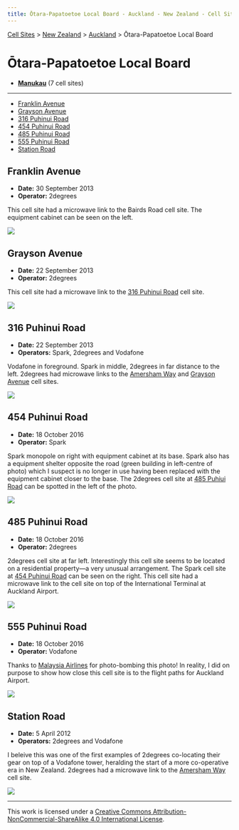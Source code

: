 ```yaml
---
title: Ōtara-Papatoetoe Local Board - Auckland - New Zealand - Cell Sites
---
```


[Cell Sites](../../../) > [New Zealand](../../) > [Auckland](../) > Ōtara-Papatoetoe Local Board

# Ōtara-Papatoetoe Local Board

* **[Manukau](manukau)** (7 cell sites)

---

* [Franklin Avenue](#franklin-avenue)
* [Grayson Avenue](#grayson-avenue)
* [316 Puhinui Road](#316-puhinui-road)
* [454 Puhinui Road](#454-puhinui-road)
* [485 Puhinui Road](#485-puhinui-road)
* [555 Puhinui Road](#555-puhinui-road)
* [Station Road](#station-road)

## Franklin Avenue

* **Date:** 30 September 2013
* **Operator:** 2degrees

This cell site had a microwave link to the Bairds Road cell site. The equipment cabinet can be seen on the left.

![](https://f001.backblazeb2.com/file/CellSites/NZ/AUK/%C5%8Ctara-Papatoetoe/20130930-120441.jpg)

## Grayson Avenue

* **Date:** 22 September 2013
* **Operator:** 2degrees

This cell site had a microwave link to the [316 Puhinui Road](#316-puhinui-road) cell site.

![](https://f001.backblazeb2.com/file/CellSites/NZ/AUK/%C5%8Ctara-Papatoetoe/20130922-125014.jpg)

## 316 Puhinui Road

* **Date:** 22 September 2013
* **Operators:** Spark, 2degrees and Vodafone

Vodafone in foreground. Spark in middle, 2degrees in far distance to the left. 2degrees had microwave links to the
[Amersham Way](./manukau#amersham-way) and [Grayson Avenue](#grayson-avenue) cell sites.

![](https://f001.backblazeb2.com/file/CellSites/NZ/AUK/%C5%8Ctara-Papatoetoe/20130922-122544.jpg)

## 454 Puhinui Road

* **Date:** 18 October 2016
* **Operator:** Spark

Spark monopole on right with equipment cabinet at its base. Spark also has a equipment shelter opposite the road (green
building in left-centre of photo) which I suspect is no longer in use having been replaced with the equipment cabinet
closer to the base. The 2degrees cell site at [485 Puhiui Road](#485-puhinui-road) can be spotted in the left of the
photo.

![](https://f001.backblazeb2.com/file/CellSites/NZ/AUK/%C5%8Ctara-Papatoetoe/20161018-124235.jpg)

## 485 Puhinui Road

* **Date:** 18 October 2016
* **Operator:** 2degrees

2degrees cell site at far left. Interestingly this cell site seems to be located on a residential property—a very
unusual arrangement. The Spark cell site at [454 Puhinui Road](#454-puhinui-road) can be seen on the right. This cell
site had a microwave link to the cell site on top of the International Terminal at Auckland Airport.

![](https://f001.backblazeb2.com/file/CellSites/NZ/AUK/%C5%8Ctara-Papatoetoe/20161018-124201.jpg)

## 555 Puhinui Road

* **Date:** 18 October 2016
* **Operator:** Vodafone

Thanks to [Malaysia Airlines](https://en.wikipedia.org/wiki/Malaysia_Airlines) for photo-bombing this photo! In
reality, I did on purpose to show how close this cell site is to the flight paths for Auckland Airport.

![](https://f001.backblazeb2.com/file/CellSites/NZ/AUK/%C5%8Ctara-Papatoetoe/20161018-123614.jpg)

## Station Road

* **Date:** 5 April 2012
* **Operators:** 2degrees and Vodafone

I beleive this was one of the first examples of 2degrees co-locating their gear on top of a Vodafone tower, heralding
the start of a more co-operative era in New Zealand. 2degrees had a microwave link to the [Amersham
Way](./manukau#amersham-way) cell site.

![](https://f001.backblazeb2.com/file/CellSites/NZ/AUK/%C5%8Ctara-Papatoetoe/20120405-173835.jpg)

---

This work is licensed under a [Creative Commons Attribution-NonCommercial-ShareAlike 4.0 International License](http://creativecommons.org/licenses/by-nc-sa/4.0/).
